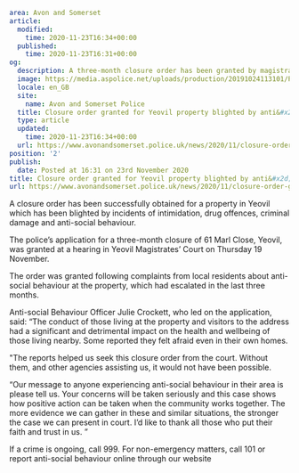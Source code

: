 ```yaml
area: Avon and Somerset
article:
  modified:
    time: 2020-11-23T16:34+00:00
  published:
    time: 2020-11-23T16:31+00:00
og:
  description: A three-month closure order has been granted by magistrates.
  image: https://media.aspolice.net/uploads/production/20191024113101/Police-Officer-Jacket.jpg
  locale: en_GB
  site:
    name: Avon and Somerset Police
  title: Closure order granted for Yeovil property blighted by anti&#x2d;social behaviour | Avon and Somerset Police
  type: article
  updated:
    time: 2020-11-23T16:34+00:00
  url: https://www.avonandsomerset.police.uk/news/2020/11/closure-order-granted-for-yeovil-property-blighted-by-anti-social-behaviour/
position: '2'
publish:
  date: Posted at 16:31 on 23rd November 2020
title: Closure order granted for Yeovil property blighted by anti&#x2d;social behaviour | Avon and Somerset Police
url: https://www.avonandsomerset.police.uk/news/2020/11/closure-order-granted-for-yeovil-property-blighted-by-anti-social-behaviour/
```

A closure order has been successfully obtained for a property in Yeovil which has been blighted by incidents of intimidation, drug offences, criminal damage and anti-social behaviour.

The police’s application for a three-month closure of 61 Marl Close, Yeovil, was granted at a hearing in Yeovil Magistrates’ Court on Thursday 19 November.

The order was granted following complaints from local residents about anti-social behaviour at the property, which had escalated in the last three months.

Anti-social Behaviour Officer Julie Crockett, who led on the application, said: “The conduct of those living at the property and visitors to the address had a significant and detrimental impact on the health and wellbeing of those living nearby. Some reported they felt afraid even in their own homes.

"The reports helped us seek this closure order from the court. Without them, and other agencies assisting us, it would not have been possible.

“Our message to anyone experiencing anti-social behaviour in their area is please tell us. Your concerns will be taken seriously and this case shows how positive action can be taken when the community works together. The more evidence we can gather in these and similar situations, the stronger the case we can present in court. I’d like to thank all those who put their faith and trust in us. ”

If a crime is ongoing, call 999. For non-emergency matters, call 101 or report anti-social behaviour online through our website
